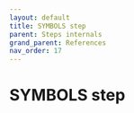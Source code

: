 ```yaml
---
layout: default
title: SYMBOLS step
parent: Steps internals
grand_parent: References
nav_order: 17
---
```

# SYMBOLS step
